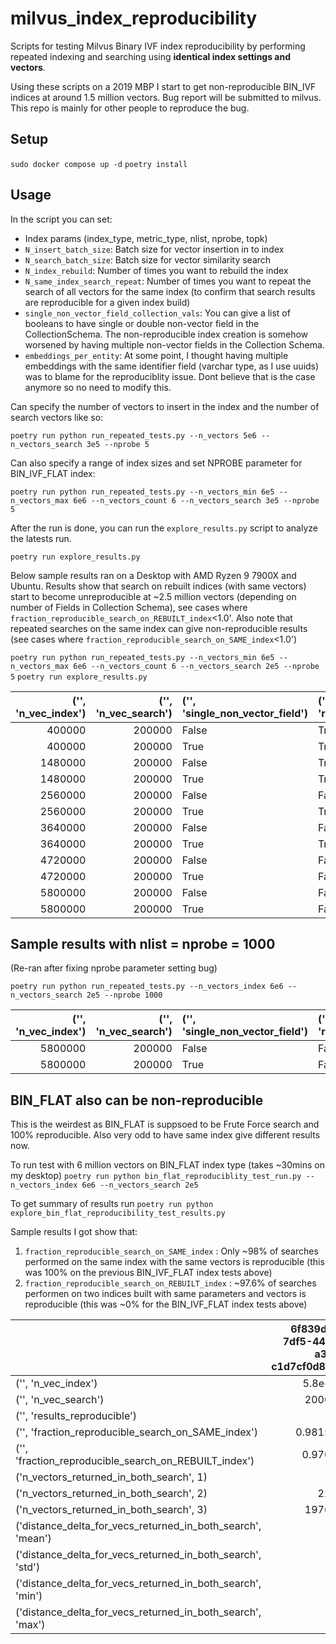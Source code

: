 # milvus_index_reproducibility
Scripts for testing Milvus Binary IVF index reproducibility by performing repeated indexing and searching using **identical index settings and vectors**.

Using these scripts on a 2019 MBP I start to get non-reproducible BIN_IVF indices at around 1.5 million vectors. Bug report will be submitted to milvus. This repo is mainly for other people to reproduce the bug.

## Setup
`sudo docker compose up -d`
`poetry install`

## Usage

In the script you can set:
* Index params (index_type, metric_type, nlist, nprobe, topk)
* `N_insert_batch_size`: Batch size for vector insertion in to index
* `N_search_batch_size`: Batch size for vector similarity search
* `N_index_rebuild`: Number of times you want to rebuild the index
* `N_same_index_search_repeat`: Number of times you want to repeat the search of all vectors for the same index (to confirm that search results are reproducible for a given index build)
* `single_non_vector_field_collection_vals`: You can give a list of booleans to have single or double non-vector field in the CollectionSchema. The non-reproducible index creation is somehow worsened by having multiple non-vector fields in the Collection Schema.
* `embeddings_per_entity`: At some point, I thought having multiple embeddings with the same identifier field (varchar type, as I use uuids) was to blame for the reproduciblity issue. Dont believe that is the case anymore so no need to modify this.


Can specify the number of vectors to insert in the index and the number of search vectors like so:

`poetry run python run_repeated_tests.py --n_vectors 5e6 --n_vectors_search 3e5 --nprobe 5`

Can also specify a range of index sizes and set NPROBE parameter for BIN_IVF_FLAT index:

`poetry run python run_repeated_tests.py --n_vectors_min 6e5 --n_vectors_max 6e6 --n_vectors_count 6 --n_vectors_search 3e5 --nprobe 5`

After the run is done, you can run the `explore_results.py` script to analyze the latests run.

`poetry run explore_results.py`

Below sample results ran on a Desktop with AMD Ryzen 9 7900X and Ubuntu. Results show that search on rebuilt indices (with same vectors) start to become unreproducible at ~2.5 million vectors (depending on number of Fields in Collection Schema), see cases where `fraction_reproducible_search_on_REBUILT_index`<1.0'. Also note that repeated searches on the same index can give non-reproducible results (see cases where `fraction_reproducible_search_on_SAME_index`<1.0')

`poetry run python run_repeated_tests.py --n_vectors_min 6e5 --n_vectors_max 6e6 --n_vectors_count 6 --n_vectors_search 2e5 --nprobe 5`
`poetry run explore_results.py`

|   ('', 'n_vec_index') |   ('', 'n_vec_search') | ('', 'single_non_vector_field')   | ('', 'results_reproducible')   |   ('', 'fraction_reproducible_search_on_SAME_index') |   ('', 'fraction_reproducible_search_on_REBUILT_index') |   ('n_vectors_returned_in_both_search', 0) |   ('n_vectors_returned_in_both_search', 1) |   ('n_vectors_returned_in_both_search', 2) |   ('n_vectors_returned_in_both_search', 3) |
|----------------------:|-----------------------:|:----------------------------------|:-------------------------------|-----------------------------------------------------:|--------------------------------------------------------:|-------------------------------------------:|-------------------------------------------:|-------------------------------------------:|-------------------------------------------:|
|                400000 |                 200000 | False                             | True                           |                                             1        |                                                1        |                                        nan |                                        nan |                                        nan |                                     200000 |
|                400000 |                 200000 | True                              | True                           |                                             1        |                                                1        |                                        nan |                                        nan |                                        nan |                                     200000 |
|               1480000 |                 200000 | False                             | True                           |                                             1        |                                                1        |                                        nan |                                        nan |                                        nan |                                     200000 |
|               1480000 |                 200000 | True                              | True                           |                                             1        |                                                1        |                                        nan |                                        nan |                                        nan |                                     200000 |
|               2560000 |                 200000 | False                             | False                          |                                             0.372535 |                                                0.205015 |                                      79550 |                                      11860 |                                        585 |                                     108005 |
|               2560000 |                 200000 | True                              | True                           |                                             1        |                                                1        |                                        nan |                                        nan |                                        nan |                                     200000 |
|               3640000 |                 200000 | False                             | False                          |                                             0.45003  |                                                0.35     |                                      78395 |                                      11132 |                                        469 |                                     110004 |
|               3640000 |                 200000 | True                              | True                           |                                             1        |                                                1        |                                        nan |                                        nan |                                        nan |                                     200000 |
|               4720000 |                 200000 | False                             | False                          |                                             0.62503  |                                                3e-05    |                                     170948 |                                      27651 |                                       1385 |                                         16 |
|               4720000 |                 200000 | True                              | False                          |                                             0.385032 |                                                0.26001  |                                      84281 |                                      13111 |                                        602 |                                     102006 |
|               5800000 |                 200000 | False                             | False                          |                                             1        |                                                8e-05    |                                     171181 |                                      27479 |                                       1323 |                                         17 |
|               5800000 |                 200000 | True                              | False                          |                                             0.286322 |                                                0.12004  |                                     150843 |                                      23927 |                                       1213 |                                      24017 |


## Sample results with nlist = nprobe = 1000 
(Re-ran after fixing nprobe parameter setting bug)

`poetry run python run_repeated_tests.py --n_vectors_index 6e6 --n_vectors_search 2e5 --nprobe 1000`



|   ('', 'n_vec_index') |   ('', 'n_vec_search') | ('', 'single_non_vector_field')   | ('', 'results_reproducible')   |   ('', 'fraction_reproducible_search_on_SAME_index') |   ('', 'fraction_reproducible_search_on_REBUILT_index') |   ('n_vectors_returned_in_both_search', 0) |   ('n_vectors_returned_in_both_search', 1) |   ('n_vectors_returned_in_both_search', 2) |   ('n_vectors_returned_in_both_search', 3) |
|----------------------:|-----------------------:|:----------------------------------|:-------------------------------|-----------------------------------------------------:|--------------------------------------------------------:|-------------------------------------------:|-------------------------------------------:|-------------------------------------------:|-------------------------------------------:|
|               5800000 |                 200000 | False                             | False                          |                                             1        |                                                0.940175 |                                          1 |                                         54 |                                       6330 |                                     193615 |
|               5800000 |                 200000 | True                              | False                          |                                             0.987665 |                                                0.98376  |                                        nan |                                         12 |                                       1286 |                                     198702 |

## BIN_FLAT also can be non-reproducible
This is the weirdest as BIN_FLAT is suppsoed to be Frute Force search and 100% reproducible. Also very odd to have same index give different results now.

To run test with 6 million vectors on BIN_FLAT index type (takes ~30mins on my desktop)
`poetry run python bin_flat_reproduciblity_test_run.py --n_vectors_index 6e6 --n_vectors_search 2e5`

To get summary of results run
`poetry run python explore_bin_flat_reproducibility_test_results.py`

Sample results I got show that:
1. `fraction_reproducible_search_on_SAME_index` : Only ~98% of searches performed on the same index with the same vectors is reproducible (this was 100% on the previous BIN_IVF_FLAT index tests above)
2. `fraction_reproducible_search_on_REBUILT_index` : ~97.6% of searches performen on two indices built with same parameters and vectors is reproducible (this was ~0% for the BIN_IVF_FLAT index tests above)

|                                                             |   6f839d5f-7df5-44cc-a3f5-c1d7cf0d8cc3 |
|:------------------------------------------------------------|---------------------------------------:|
| ('', 'n_vec_index')                                         |                               5.8e+06  |
| ('', 'n_vec_search')                                        |                          200000        |
| ('', 'results_reproducible')                                |                               0        |
| ('', 'fraction_reproducible_search_on_SAME_index')          |                               0.981555 |
| ('', 'fraction_reproducible_search_on_REBUILT_index')       |                               0.97602  |
| ('n_vectors_returned_in_both_search', 1)                    |                              24        |
| ('n_vectors_returned_in_both_search', 2)                    |                            2280        |
| ('n_vectors_returned_in_both_search', 3)                    |                          197696        |
| ('distance_delta_for_vecs_returned_in_both_search', 'mean') |                               0        |
| ('distance_delta_for_vecs_returned_in_both_search', 'std')  |                               0        |
| ('distance_delta_for_vecs_returned_in_both_search', 'min')  |                               0        |
| ('distance_delta_for_vecs_returned_in_both_search', 'max')  |                               0        |